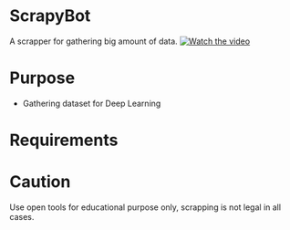 # ScrapyBot
A scrapper for gathering big amount of data.
[![Watch the video](/resources/sample.gif)](https://www.youtube.com/watch?v=DIoT4NtHhiU)

# Purpose
- Gathering dataset for Deep Learning

# Requirements


# Caution
Use open tools for educational purpose only, scrapping is not legal in all cases.